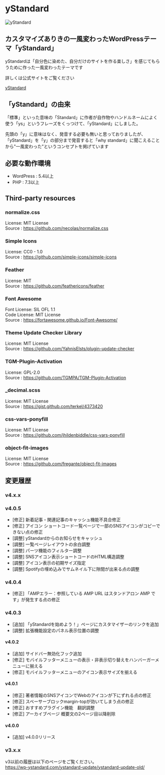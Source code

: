 # yStandard

![yStandard](./screenshot.png "yStandard")

## カスタマイズありきの一風変わったWordPressテーマ「yStandard」

yStandardは「自分色に染めた、自分だけのサイトを作る楽しさ」を感じてもらうために作った一風変わったテーマです

詳しくは公式サイトをご覧ください

[yStandard](https://wp-ystandard.com/)

## 「yStandard」の由来

「標準」といった意味の「Standard」に作者が自作物やハンドルネームによく使う「ys」というフレーズをくっつけて、「yStandard」にしました。

先頭の「y」に意味はなく、発音する必要も無いと思っておりましたが、「yStandard」を「y」の部分まで発音すると「why standard」に聞こえることから"一風変わった"というコンセプトを掲げています

## 必要な動作環境

- WordPress : 5.4以上
- PHP : 7.3以上

## Third-party resources

### normalize.css
License: MIT License  
Source : <https://github.com/necolas/normalize.css>

### Simple Icons
License: CC0 - 1.0  
Source : <https://github.com/simple-icons/simple-icons>

### Feather
License: MIT  
Source : <https://github.com/feathericons/feather>

### Font Awesome

Font License: SIL OFL 1.1  
Code License: MIT License  
Source      : <https://fortawesome.github.io/Font-Awesome/>

### Theme Update Checker Library

License: MIT License  
Source : <https://github.com/YahnisElsts/plugin-update-checker>

### TGM-Plugin-Activation

License: GPL-2.0  
Source : <https://github.com/TGMPA/TGM-Plugin-Activation>

### \_decimal.scss

License: MIT License  
Source : <https://gist.github.com/terkel/4373420>

### css-vars-ponyfill

License: MIT License  
Source : <https://github.com/jhildenbiddle/css-vars-ponyfill>

### object-fit-images

License: MIT License  
Source : <https://github.com/fregante/object-fit-images>

## 変更履歴

### v4.x.x

### v4.0.5
- [修正] 新着記事・関連記事のキャッシュ機能不具合修正
- [修正] アイコン ショートコード一覧ページで一部のSNSアイコンがコピーできない点の修正
- [調整] yStandardからのお知らせをキャッシュ
- [調整] 一覧ページレイアウトの余白調整
- [調整] パーツ機能のフィルター調整
- [調整] SNSアイコン表示ショートコードのHTML構造調整
- [調整] アイコン表示の初期サイズ指定
- [調整] Spotifyの埋め込みでサムネイル下に隙間が出来る点の調整

### v4.0.4
- [修正] 「AMPエラー：参照している AMP URL はスタンドアロン AMP です」が発生する点の修正

### v4.0.3
- [追加] 「yStandardを始めよう！」ページにカスタマイザーのリンクを追加
- [調整] 拡張機能設定のパネル表示位置の調整

#### v4.0.2
- [追加] サイドバー無効化フック追加
- [修正] モバイルフッターメニューの表示・非表示切り替えをハンバーガーメニューに揃える
- [修正] モバイルフッターメニューのアイコン表示サイズを揃える

#### v4.0.1
- [修正] 著者情報のSNSアイコンでWebのアイコンが下にずれる点の修正
- [修正] スペーサーブロックmargin-topが効いてしまう点の修正
- [修正] おすすめプラグイン機能　翻訳調整
- [修正] アーカイブページ 概要文の2ページ目以降削除

#### v4.0.0
- [追加] v4.0.0リリース

### v3.x.x

v3以前の履歴は以下のページをご覧ください。  
https://wp-ystandard.com/ystandard-update/ystandard-update-old/
